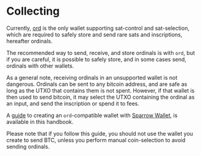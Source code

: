 Collecting
==========

Currently, [ord](https://github.com/casey/ord/) is the only wallet supporting
sat-control and sat-selection, which are required to safely store and send rare
sats and inscriptions, hereafter ordinals.

The recommended way to send, receive, and store ordinals is with `ord`, but if
you are careful, it is possible to safely store, and in some cases send,
ordinals with other wallets.

As a general note, receiving ordinals in an unsupported wallet is not
dangerous. Ordinals can be sent to any bitcoin address, and are safe as long as
the UTXO that contains them is not spent. However, if that wallet is then used
to send bitcoin, it may select the UTXO containing the ordinal as an input, and
send the inscription or spend it to fees.

A [guide](./collecting/sparrow-wallet.md) to creating an `ord`-compatible wallet with [Sparrow Wallet](https://sparrowwallet.com/), is available
in this handbook.

Please note that if you follow this guide, you should not use the wallet you
create to send BTC, unless you perform manual coin-selection to avoid sending
ordinals.
